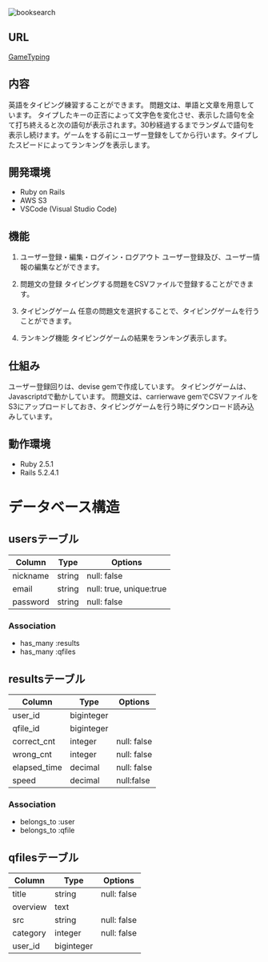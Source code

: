 ![booksearch](https://user-images.githubusercontent.com/57985382/76777705-f1355080-67eb-11ea-9f5d-51a855d30b0b.png)

## URL
[GameTyping](https://gametyping.herokuapp.com/)

## 内容

英語をタイピング練習することができます。
問題文は、単語と文章を用意しています。
タイプしたキーの正否によって文字色を変化させ、表示した語句を全て打ち終えると次の語句が表示されます。30秒経過するまでランダムで語句を表示し続けます。ゲームをする前にユーザー登録をしてから行います。タイプしたスピードによってランキングを表示します。

## 開発環境

- Ruby on Rails
- AWS S3
- VSCode (Visual Studio Code)

## 機能

1. ユーザー登録・編集・ログイン・ログアウト
ユーザー登録及び、ユーザー情報の編集などができます。

1. 問題文の登録
タイピングする問題をCSVファイルで登録することができます。

1. タイピングゲーム
任意の問題文を選択することで、タイピングゲームを行うことができます。

1. ランキング機能
タイピングゲームの結果をランキング表示します。

## 仕組み

ユーザー登録回りは、devise gemで作成しています。
タイピングゲームは、Javascriptdで動かしています。
問題文は、carrierwave gemでCSVファイルをS3にアップロードしておき、タイピングゲームを行う時にダウンロード読み込みしています。

## 動作環境

- Ruby 2.5.1
- Rails 5.2.4.1

# データベース構造

## usersテーブル

|Column|Type|Options|
|------|----|-------|
|nickname|string|null: false|
|email|string|null: true, unique:true|
|password|string|null: false|

### Association
- has_many :results
- has_many :qfiles

## resultsテーブル

|Column|Type|Options|
|------|----|-------|
|user_id|biginteger||
|qfile_id|biginteger||
|correct_cnt|integer|null: false|
|wrong_cnt|integer|null: false|
|elapsed_time|decimal|null: false|
|speed|decimal|null:false|

### Association
- belongs_to :user
- belongs_to :qfile

## qfilesテーブル

|Column|Type|Options|
|---|---|---|
|title|string|null: false|
|overview|text||
|src|string|null: false|
|category|integer|null: false|
|user_id|biginteger||